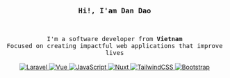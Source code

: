 <h3 align="center">
    <samp>
        Hi!, I'am Dan Dao
    </samp>
</h3>
<br>

<p align="center">
    <samp>
        I'm a software developer from <b>Vietnam</b>
        <br>
        Focused on creating impactful web applications that improve lives
        <br>
        <br>
    </samp>
    <!-- Laravel -->
    <a href="https://github.com/quangdanhd?tab=repositories" target="_blank">
        <img alt="Laravel" src="https://img.shields.io/badge/Laravel-FF2D20?style=flat-square&logo=laravel&logoColor=white">
    </a>
    <!-- Vue -->
    <a href="https://github.com/quangdanhd?tab=repositories" target="_blank">
        <img alt="Vue" src="https://img.shields.io/badge/Vue%20js-35495E?style=flat-square&logo=vuedotjs&logoColor=4FC08D">
    </a>
    <!-- JavaScript -->
    <a href="https://github.com/quangdanhd?tab=repositories" target="_blank">
        <img alt="JavaScript" src="https://img.shields.io/badge/-JavaScript-F7DF1E?style=flat-square&logo=JavaScript&logoColor=white">
    </a>
    <!-- Nuxt -->
    <a href="https://github.com/quangdanhd?tab=repositories" target="_blank">
        <img alt="Nuxt" src="https://img.shields.io/badge/nuxt%20js-00C58E?style=flat-square&logo=nuxtdotjs&logoColor=white">
    </a>
    <!-- TailwindCSS -->
    <a href="https://github.com/quangdanhd?tab=repositories" target="_blank">
        <img alt="TailwindCSS" src="https://img.shields.io/badge/-TailwindCSS-10172a?style=flat-square&logo=Tailwindcss&logoColor=37bcf8">
    </a>
    <!-- Bootstrap -->
    <a href="https://github.com/quangdanhd?tab=repositories" target="_blank">
        <img alt="Bootstrap" src="https://img.shields.io/badge/Bootstrap-563D7C?style=flat-square&logo=bootstrap&logoColor=white">
    </a>
</p>

